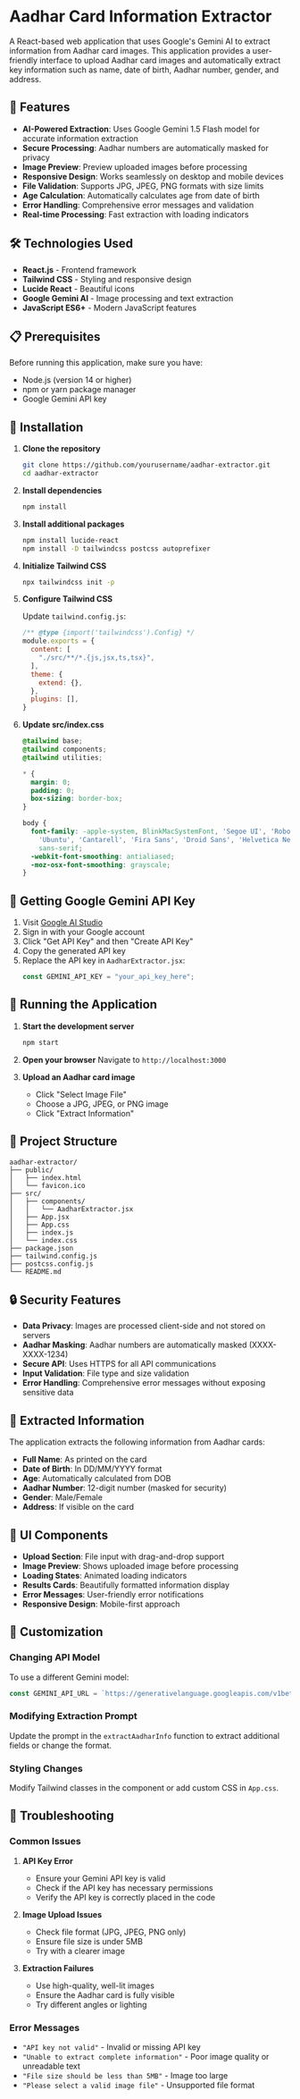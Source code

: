 # Aadhar Card Information Extractor

A React-based web application that uses Google's Gemini AI to extract information from Aadhar card images. This application provides a user-friendly interface to upload Aadhar card images and automatically extract key information such as name, date of birth, Aadhar number, gender, and address.

## 🚀 Features

- **AI-Powered Extraction**: Uses Google Gemini 1.5 Flash model for accurate information extraction
- **Secure Processing**: Aadhar numbers are automatically masked for privacy
- **Image Preview**: Preview uploaded images before processing
- **Responsive Design**: Works seamlessly on desktop and mobile devices
- **File Validation**: Supports JPG, JPEG, PNG formats with size limits
- **Age Calculation**: Automatically calculates age from date of birth
- **Error Handling**: Comprehensive error messages and validation
- **Real-time Processing**: Fast extraction with loading indicators

## 🛠️ Technologies Used

- **React.js** - Frontend framework
- **Tailwind CSS** - Styling and responsive design
- **Lucide React** - Beautiful icons
- **Google Gemini AI** - Image processing and text extraction
- **JavaScript ES6+** - Modern JavaScript features

## 📋 Prerequisites

Before running this application, make sure you have:

- Node.js (version 14 or higher)
- npm or yarn package manager
- Google Gemini API key

## 🔧 Installation

1. **Clone the repository**
   ```bash
   git clone https://github.com/yourusername/aadhar-extractor.git
   cd aadhar-extractor
   ```

2. **Install dependencies**
   ```bash
   npm install
   ```

3. **Install additional packages**
   ```bash
   npm install lucide-react
   npm install -D tailwindcss postcss autoprefixer
   ```

4. **Initialize Tailwind CSS**
   ```bash
   npx tailwindcss init -p
   ```

5. **Configure Tailwind CSS**
   
   Update `tailwind.config.js`:
   ```javascript
   /** @type {import('tailwindcss').Config} */
   module.exports = {
     content: [
       "./src/**/*.{js,jsx,ts,tsx}",
     ],
     theme: {
       extend: {},
     },
     plugins: [],
   }
   ```

6. **Update src/index.css**
   ```css
   @tailwind base;
   @tailwind components;
   @tailwind utilities;
   
   * {
     margin: 0;
     padding: 0;
     box-sizing: border-box;
   }
   
   body {
     font-family: -apple-system, BlinkMacSystemFont, 'Segoe UI', 'Roboto', 'Oxygen',
       'Ubuntu', 'Cantarell', 'Fira Sans', 'Droid Sans', 'Helvetica Neue',
       sans-serif;
     -webkit-font-smoothing: antialiased;
     -moz-osx-font-smoothing: grayscale;
   }
   ```

## 🔑 Getting Google Gemini API Key

1. Visit [Google AI Studio](https://aistudio.google.com/app/apikey)
2. Sign in with your Google account
3. Click "Get API Key" and then "Create API Key"
4. Copy the generated API key
5. Replace the API key in `AadharExtractor.jsx`:
   ```javascript
   const GEMINI_API_KEY = "your_api_key_here";
   ```

## 🚀 Running the Application

1. **Start the development server**
   ```bash
   npm start
   ```

2. **Open your browser**
   Navigate to `http://localhost:3000`

3. **Upload an Aadhar card image**
   - Click "Select Image File"
   - Choose a JPG, JPEG, or PNG image
   - Click "Extract Information"

## 📁 Project Structure

```
aadhar-extractor/
├── public/
│   ├── index.html
│   └── favicon.ico
├── src/
│   ├── components/
│   │   └── AadharExtractor.jsx
│   ├── App.jsx
│   ├── App.css
│   ├── index.js
│   └── index.css
├── package.json
├── tailwind.config.js
├── postcss.config.js
└── README.md
```

## 🔒 Security Features

- **Data Privacy**: Images are processed client-side and not stored on servers
- **Aadhar Masking**: Aadhar numbers are automatically masked (XXXX-XXXX-1234)
- **Secure API**: Uses HTTPS for all API communications
- **Input Validation**: File type and size validation
- **Error Handling**: Comprehensive error messages without exposing sensitive data

## 📝 Extracted Information

The application extracts the following information from Aadhar cards:

- **Full Name**: As printed on the card
- **Date of Birth**: In DD/MM/YYYY format
- **Age**: Automatically calculated from DOB
- **Aadhar Number**: 12-digit number (masked for security)
- **Gender**: Male/Female
- **Address**: If visible on the card

## 🎨 UI Components

- **Upload Section**: File input with drag-and-drop support
- **Image Preview**: Shows uploaded image before processing
- **Loading States**: Animated loading indicators
- **Results Cards**: Beautifully formatted information display
- **Error Messages**: User-friendly error notifications
- **Responsive Design**: Mobile-first approach

## 🔧 Customization

### Changing API Model
To use a different Gemini model:
```javascript
const GEMINI_API_URL = `https://generativelanguage.googleapis.com/v1beta/models/gemini-pro:generateContent?key=${GEMINI_API_KEY}`;
```

### Modifying Extraction Prompt
Update the prompt in the `extractAadharInfo` function to extract additional fields or change the format.

### Styling Changes
Modify Tailwind classes in the component or add custom CSS in `App.css`.

## 🚨 Troubleshooting

### Common Issues

1. **API Key Error**
   - Ensure your Gemini API key is valid
   - Check if the API key has necessary permissions
   - Verify the API key is correctly placed in the code

2. **Image Upload Issues**
   - Check file format (JPG, JPEG, PNG only)
   - Ensure file size is under 5MB
   - Try with a clearer image

3. **Extraction Failures**
   - Use high-quality, well-lit images
   - Ensure the Aadhar card is fully visible
   - Try different angles or lighting

### Error Messages

- `"API key not valid"` - Invalid or missing API key
- `"Unable to extract complete information"` - Poor image quality or unreadable text
- `"File size should be less than 5MB"` - Image too large
- `"Please select a valid image file"` - Unsupported file format
